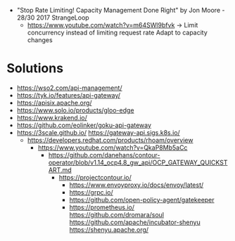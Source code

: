 * "Stop Rate Limiting! Capacity Management Done Right" by Jon Moore - 28/30 2017 StrangeLoop
  * https://www.youtube.com/watch?v=m64SWl9bfvk
  -> Limit concurrency instead of limiting request rate
     Adapt to capacity changes

# Solutions
* https://wso2.com/api-management/
* https://tyk.io/features/api-gateway/
* https://apisix.apache.org/
* https://www.solo.io/products/gloo-edge
* https://www.krakend.io/  
* https://github.com/eolinker/goku-api-gateway
* https://3scale.github.io/
  https://gateway-api.sigs.k8s.io/
  * https://developers.redhat.com/products/rhoam/overview
    * https://www.youtube.com/watch?v=QkaP8Mb5aCc
      * https://github.com/danehans/contour-operator/blob/v1.14_ocp4.8_gw_api/OCP_GATEWAY_QUICKSTART.md
        * https://projectcontour.io/
          * https://www.envoyproxy.io/docs/envoy/latest/
          * https://grpc.io/
          * https://github.com/open-policy-agent/gatekeeper
          * https://prometheus.io/
https://github.com/dromara/soul
            https://github.com/apache/incubator-shenyu https://shenyu.apache.org/